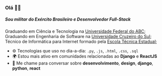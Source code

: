 ### Olá 👋🏽 

##### Sou militar do Exército Brasileiro e Desenvolvedor Full-Stack

<p>Graduando em Ciência e Tecnologia na <a href="https://www.ufabc.edu.br">Universidade Federal do ABC</a>;<br/>
  Graduando em Engenharia de Software na <a href="https://cursos.cruzeirodosul.edu.br/graduacao">Universidade Cruzeiro do Sul</a>;<br/>
Técnico de Informática para Internet formado pela <a href="https://etecsp.cps.sp.gov.br">Escola Técnica Estadual</a>;</p>

<ul>
  <li>⚙️ Tecnologias que uso no dia-a-dia: <code>.py</code>, <code>.js</code>, <code>.html</code>, <code>.css</code>, <code>.sql</code></li>
  <li>🌍 Estou mais ativo em comunidades relacionadas ao <b>Django</b> e <b>ReactJS</b></li>
  <li>💬 Me chame para conversar sobre <b>desenvolvimento</b>, <b>design</b>, <b>django</b>, <b>python</b>, <b>react</b></li>
</ul>

